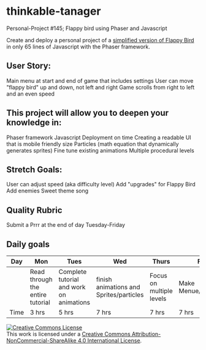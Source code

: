 # thinkable-tanager
Personal-Project #145; Flappy bird using Phaser and Javascript

Create and deploy a personal project of a [simplified version of Flappy Bird](http://www.lessmilk.com/game/flappy-bird/) in only 65 lines of Javascript with the Phaser framework. 


## User Story:
Main menu at start and end of game that includes settings
User can move "flappy bird" up and down, not left and right
Game scrolls from right to left and an even speed


## This project will allow you to deepen your knowledge in:
Phaser framework
Javascript
Deployment on time
Creating a readable UI that is mobile friendly size
Particles (math equation that dynamically generates sprites)
Fine tune existing animations
Multiple procedural levels


## Stretch Goals:
User can adjust speed (aka difficulty level)
Add "upgrades" for Flappy Bird
Add enemies
Sweet theme song


## Quality Rubric
Submit a Prrr at the end of day Tuesday-Friday


## Daily goals
|Day| Mon | Tues | Wed | Thurs | Fri |
|------------|------------|------------|------------|------------|------------|
||Read through the entire tutorial|Complete tutorial and work on animations|finish animations and Sprites/particles|Focus on multiple levels|Make Menue/settings||
|Time|3 hrs|5 hrs|7 hrs|7 hrs|7 hrs|





<!-- LICENSE -->

<a rel="license" href="http://creativecommons.org/licenses/by-nc-sa/4.0/"><img alt="Creative Commons License" style="border-width:0" src="https://i.creativecommons.org/l/by-nc-sa/4.0/80x15.png" /></a>
<br />This work is licensed under a <a rel="license" href="http://creativecommons.org/licenses/by-nc-sa/4.0/">Creative Commons Attribution-NonCommercial-ShareAlike 4.0 International License</a>.
